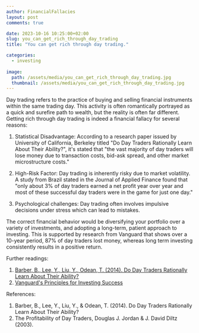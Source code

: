 ```yaml
---
author: FinancialFallacies
layout: post
comments: true

date: 2023-10-16 10:25:00+02:00  
slug: you_can_get_rich_through_day_trading
title: "You can get rich through day trading."

categories:
  - investing
  
image:
  path: /assets/media/you_can_get_rich_through_day_trading.jpg
  thumbnail: /assets/media/you_can_get_rich_through_day_trading.jpg
---
```


Day trading refers to the practice of buying and selling financial instruments within the same trading day. This activity is often romantically portrayed as a quick and surefire path to wealth, but the reality is often far different. Getting rich through day trading is indeed a financial fallacy for several reasons:

1. Statistical Disadvantage: According to a research paper issued by University of California, Berkeley titled "Do Day Traders Rationally Learn About Their Ability?", it's stated that "the vast majority of day traders will lose money due to transaction costs, bid-ask spread, and other market microstructure costs." 

2. High-Risk Factor: Day trading is inherently risky due to market volatility. A study from Brazil stated in the Journal of Applied Finance found that "only about 3% of day traders earned a net profit year over year and most of these successful day traders were in the game for just one day."

3. Psychological challenges: Day trading often involves impulsive decisions under stress which can lead to mistakes.

The correct financial behavior would be diversifying your portfolio over a variety of investments, and adopting a long-term, patient approach to investing. This is supported by research from Vanguard that shows over a 10-year period, 87% of day traders lost money, whereas long term investing consistently results in a positive return.

Further readings:
1. [Barber, B., Lee, Y., Liu, Y., Odean, T. (2014). Do Day Traders Rationally Learn About Their Ability?](https://faculty.haas.berkeley.edu/odean/papers/Day%20Traders/Day%20Trading%20and%20Learning%20110420.pdf)
2. [Vanguard's Principles for Investing Success](https://www.vanguard.com/pdf/s352.pdf)

References:
1. Barber, B., Lee, Y., Liu, Y., & Odean, T. (2014). Do Day Traders Rationally Learn About Their Ability? 
2. The Profitability of Day Traders, Douglas J. Jordan & J. David Diltz (2003).
